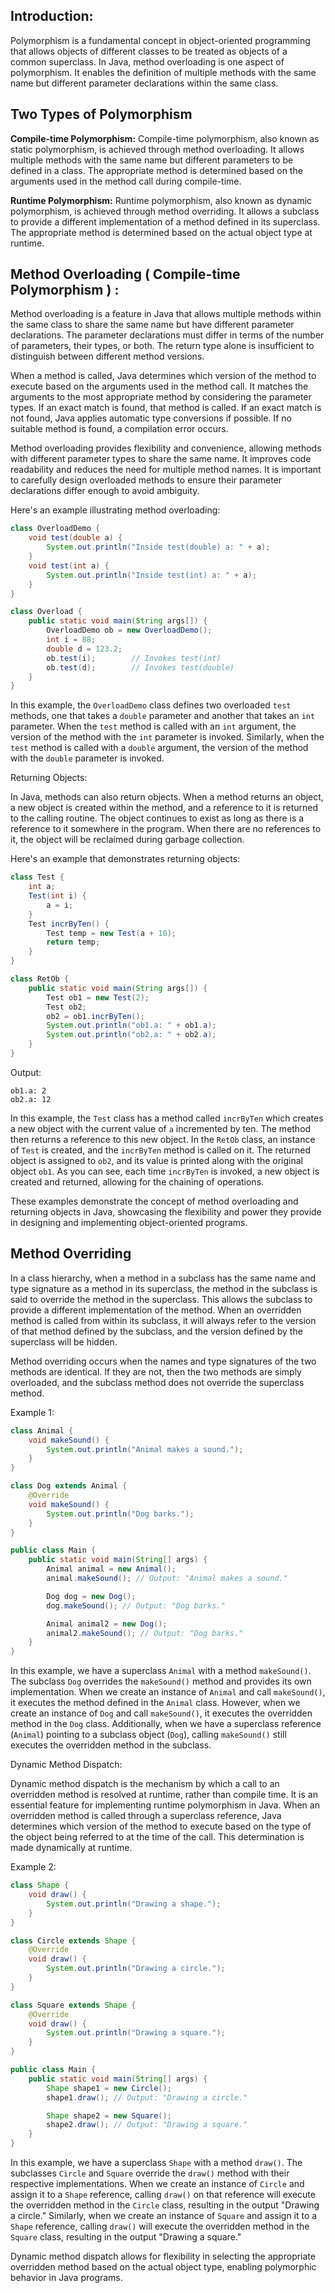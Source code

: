 ## Introduction:

Polymorphism is a fundamental concept in object-oriented programming that allows objects of different classes to be treated as objects of a common superclass. In Java, method overloading is one aspect of polymorphism. It enables the definition of multiple methods with the same name but different parameter declarations within the same class.

## Two Types of Polymorphism 

 **Compile-time Polymorphism:** Compile-time polymorphism, also known as static polymorphism, is achieved through method overloading. It allows multiple methods with the same name but different parameters to be defined in a class. The appropriate method is determined based on the arguments used in the method call during compile-time.

**Runtime Polymorphism:** Runtime polymorphism, also known as dynamic polymorphism, is achieved through method overriding. It allows a subclass to provide a different implementation of a method defined in its superclass. The appropriate method is determined based on the actual object type at runtime.

## Method Overloading ( Compile-time Polymorphism ) :

Method overloading is a feature in Java that allows multiple methods within the same class to share the same name but have different parameter declarations. The parameter declarations must differ in terms of the number of parameters, their types, or both. The return type alone is insufficient to distinguish between different method versions.

When a method is called, Java determines which version of the method to execute based on the arguments used in the method call. It matches the arguments to the most appropriate method by considering the parameter types. If an exact match is found, that method is called. If an exact match is not found, Java applies automatic type conversions if possible. If no suitable method is found, a compilation error occurs.

Method overloading provides flexibility and convenience, allowing methods with different parameter types to share the same name. It improves code readability and reduces the need for multiple method names. It is important to carefully design overloaded methods to ensure their parameter declarations differ enough to avoid ambiguity.

Here's an example illustrating method overloading:

```java
class OverloadDemo {
    void test(double a) {
        System.out.println("Inside test(double) a: " + a);
    }
    void test(int a) {
        System.out.println("Inside test(int) a: " + a);
    }
}

class Overload {
    public static void main(String args[]) {
        OverloadDemo ob = new OverloadDemo();
        int i = 88;
        double d = 123.2;
        ob.test(i);        // Invokes test(int)
        ob.test(d);        // Invokes test(double)
    }
}
```

In this example, the `OverloadDemo` class defines two overloaded `test` methods, one that takes a `double` parameter and another that takes an `int` parameter. When the `test` method is called with an `int` argument, the version of the method with the `int` parameter is invoked. Similarly, when the `test` method is called with a `double` argument, the version of the method with the `double` parameter is invoked.

Returning Objects:

In Java, methods can also return objects. When a method returns an object, a new object is created within the method, and a reference to it is returned to the calling routine. The object continues to exist as long as there is a reference to it somewhere in the program. When there are no references to it, the object will be reclaimed during garbage collection.

Here's an example that demonstrates returning objects:

```java
class Test {
    int a;
    Test(int i) {
        a = i;
    }
    Test incrByTen() {
        Test temp = new Test(a + 10);
        return temp;
    }
}

class RetOb {
    public static void main(String args[]) {
        Test ob1 = new Test(2);
        Test ob2;
        ob2 = ob1.incrByTen();
        System.out.println("ob1.a: " + ob1.a);
        System.out.println("ob2.a: " + ob2.a);
    }
}
```

Output:
```
ob1.a: 2
ob2.a: 12
```

In this example, the `Test` class has a method called `incrByTen` which creates a new object with the current value of `a` incremented by ten. The method then returns a reference to this new object. In the `RetOb` class, an instance of `Test` is created, and the `incrByTen` method is called on it. The returned object is assigned to `ob2`, and its value is printed along with the original object `ob1`. As you can see, each time `incrByTen` is invoked, a new object is created and returned, allowing for the chaining of operations.

These examples demonstrate the concept of method overloading and returning objects in Java, showcasing the flexibility and power they provide in designing and implementing object-oriented programs.

## Method Overriding

In a class hierarchy, when a method in a subclass has the same name and type signature as a method in its superclass, the method in the subclass is said to override the method in the superclass. This allows the subclass to provide a different implementation of the method. When an overridden method is called from within its subclass, it will always refer to the version of that method defined by the subclass, and the version defined by the superclass will be hidden.

Method overriding occurs when the names and type signatures of the two methods are identical. If they are not, then the two methods are simply overloaded, and the subclass method does not override the superclass method.

Example 1:
```java
class Animal {
    void makeSound() {
        System.out.println("Animal makes a sound.");
    }
}

class Dog extends Animal {
    @Override
    void makeSound() {
        System.out.println("Dog barks.");
    }
}

public class Main {
    public static void main(String[] args) {
        Animal animal = new Animal();
        animal.makeSound(); // Output: "Animal makes a sound."

        Dog dog = new Dog();
        dog.makeSound(); // Output: "Dog barks."

        Animal animal2 = new Dog();
        animal2.makeSound(); // Output: "Dog barks."
    }
}
```

In this example, we have a superclass `Animal` with a method `makeSound()`. The subclass `Dog` overrides the `makeSound()` method and provides its own implementation. When we create an instance of `Animal` and call `makeSound()`, it executes the method defined in the `Animal` class. However, when we create an instance of `Dog` and call `makeSound()`, it executes the overridden method in the `Dog` class. Additionally, when we have a superclass reference (`Animal`) pointing to a subclass object (`Dog`), calling `makeSound()` still executes the overridden method in the subclass.

Dynamic Method Dispatch:

Dynamic method dispatch is the mechanism by which a call to an overridden method is resolved at runtime, rather than compile time. It is an essential feature for implementing runtime polymorphism in Java. When an overridden method is called through a superclass reference, Java determines which version of the method to execute based on the type of the object being referred to at the time of the call. This determination is made dynamically at runtime.

Example 2:
```java
class Shape {
    void draw() {
        System.out.println("Drawing a shape.");
    }
}

class Circle extends Shape {
    @Override
    void draw() {
        System.out.println("Drawing a circle.");
    }
}

class Square extends Shape {
    @Override
    void draw() {
        System.out.println("Drawing a square.");
    }
}

public class Main {
    public static void main(String[] args) {
        Shape shape1 = new Circle();
        shape1.draw(); // Output: "Drawing a circle."

        Shape shape2 = new Square();
        shape2.draw(); // Output: "Drawing a square."
    }
}
```

In this example, we have a superclass `Shape` with a method `draw()`. The subclasses `Circle` and `Square` override the `draw()` method with their respective implementations. When we create an instance of `Circle` and assign it to a `Shape` reference, calling `draw()` on that reference will execute the overridden method in the `Circle` class, resulting in the output "Drawing a circle." Similarly, when we create an instance of `Square` and assign it to a `Shape` reference, calling `draw()` will execute the overridden method in the `Square` class, resulting in the output "Drawing a square."

Dynamic method dispatch allows for flexibility in selecting the appropriate overridden method based on the actual object type, enabling polymorphic behavior in Java programs.

